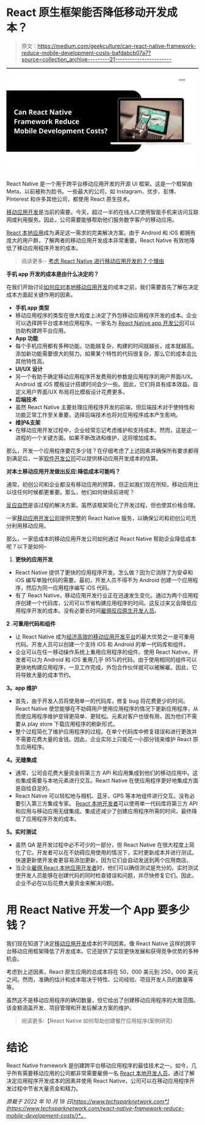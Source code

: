 # React 原生框架能否降低移动开发成本？

> 原文：<https://medium.com/geekculture/can-react-native-framework-reduce-mobile-development-costs-bafdabcb07a7?source=collection_archive---------21----------------------->

![](img/6f2b8b434bae72de9c17da210e661219.png)

React Native 是一个用于跨平台移动应用开发的开源 UI 框架。这是一个框架由 Meta，以前被称为脸书。一些最大的公司，如 Instagram、优步、彭博、Pinterest 和许多其他公司，都使用 React 原生技术。

[移动应用开发](https://www.botreetechnologies.com/blog/future-of-mobile-applications-built-on-react-native-development/)是当前的需要。今天，超过一半的在线人口使用智能手机来访问互联网或利用服务。因此，公司需要能够帮助他们服务数字客户的移动应用。

[React 本地应用](https://www.botreetechnologies.com/blog/14-examples-of-react-native-apps-that-prove-its-power/)成为满足这一需求的完美解决方案。由于 Android 和 iOS 都拥有庞大的用户群，了解两者的移动应用开发成本非常重要。React Native 有效地降低了移动应用程序开发的成本。

> 阅读更多:- [考虑 React Native 进行移动应用开发的 7 个理由](https://www.botreetechnologies.com/blog/react-native-for-mobile-app-development/)

**手机 app 开发的成本是由什么决定的？**

在我们开始讨论[如何应对本地移动应用开发](https://www.botreetechnologies.com/blog/react-native-future-of-mobile-app-development/)的成本之前，我们需要首先了解在决定成本方面起关键作用的因素。

*   **手机 app 类型**
*   移动应用程序的类型在很大程度上决定了外包移动应用程序开发的成本。企业可以选择跨平台或本地应用程序。一家名为 [React Native app 开发公司](https://www.botreetechnologies.com/react-native-development)可以协助构建跨平台应用。
*   **App 功能**
*   每个手机应用都有多种功能。功能越复杂，构建的时间就越长，成本就越高。添加新功能需要很大的努力。如果某个特性的代码很复杂，那么它的成本会比其他特性高。
*   **UI/UX 设计**
*   另一个有助于确定移动应用程序开发费用的参数是应用程序的用户界面/UX。Android 或 iOS 模板设计搭建时间会少一些。因此，它们将具有成本效益。自定义用户界面/UX 布局将比模板设计花费更多。
*   **后端技术**
*   虽然 React Native 主要处理应用程序开发的前端，但后端技术对于使特性和功能正常工作至关重要。选择后端技术也将对应用程序成本产生影响。
*   **维护&支架**
*   在移动应用开发过程中，企业经常忘记考虑维护和支持成本。然而，这是这一进程的一个关键方面。如果不断改进和维护，这将增加成本。

那么，开发一个应用程序要花多少钱？在仔细考虑了上述因素并确保所有要求都得到满足后，一家[软件开发公司](https://www.botreetechnologies.com/)可以提供移动应用开发成本的估算。

**对本土移动应用开发做出反应:降低成本可能吗？**

通常，初创公司和企业都没有移动应用的预算。但正如我们现在所知，移动应用比以往任何时候都更重要。那么，他们如何继续前进呢？

[反应自然](https://www.botreetechnologies.com/blog/react-native-pros-and-cons/)是该过程的解决方案。虽然该框架简化了开发过程，但也使其价格合理。

一家[移动应用开发公司](https://www.botreetechnologies.com/mobile-app-development)提供完整的 React Native 服务，以确保公司和初创公司充分利用移动应用。

那么，一家低成本的移动应用开发公司如何通过 React Native 帮助企业降低成本呢？以下是如何–

1.  **更快的应用开发**

*   React Native 提供了更快的应用程序开发。怎么做？因为它消除了为安卓和 iOS 编写单独代码的需要。最初，开发人员不得不为 Android 创建一个应用程序，然后为同一应用程序编写 iOS 代码。
*   有了 React Native，移动应用开发行业正在迅速发生变化。通过为两个应用程序创建一个代码库，公司可以节省构建应用程序的时间。这反过来又会降低应用程序开发的成本。没有必要长时间[雇佣反应原生开发人员](https://www.botreetechnologies.com/blog/ultimate-guide-on-how-to-hire-react-native-developer/)。

**2 .可重用代码和组件**

*   让 React Native 成为[经济高效的移动应用开发平台](https://topdigital.agency/react-native-for-cross-platform-mobile-applications/)的最大优势之一是可重用代码。开发人员可以创建一个支持 iOS 和 Android 的单一代码库和组件。
*   企业可以在任一移动操作系统上重用应用程序的组件。使用 React Native，开发者可以为 Android 和 iOS 重用几乎 95%的代码。由于使用相同的组件可以更快地构建应用程序，一旦工作完成，外包合作伙伴就可以被解雇。因此，它将导致大量的成本节约。

**3。app 维护**

*   首先，由于开发人员将使用单一的代码库，修复 bug 将花费更少的时间。React Native 使您能够在不妨碍用户使用应用程序的情况下更新应用程序，从而使应用程序维护变得更简单、更轻松。元素对客户也很有用，因为他们不需要从 play store 下载应用程序的刷新形式。
*   整个过程简化了维护应用程序的过程。在单个代码库中修复错误和进行更改并不需要花费大量的金钱。因此，企业实际上只能花一小部分钱来维护 React 原生应用程序。

**4。无缝集成**

*   通常，公司会花费大量资金将第三方 API 和应用集成到他们的移动应用中。这些集成需要与本地元素进行交互。React Native 在使应用程序更好地集成方面是自给自足的。
*   React Native 可以轻松地与相机、蓝牙、GPS 等本地组件进行交互。没有必要引入第三方集成专家。 [React 本地开发者](https://theomnibuzz.com/top-skills-that-react-native-developers-need-in-2022/)可以使用单一代码库将第三方 API 和应用与移动应用无缝集成。集成还减少了创建应用程序所需的时间，最终降低了应用程序开发的成本。

**5。实时测试**

*   虽然 QA 是开发过程中必不可少的一部分，但 React Native 在很大程度上简化了它。开发者可以在不妨碍应用使用的情况下，实时更新成本并进行测试。快速更新使开发者更容易添加更新，因为它们会自动发送到两个应用商店。
*   当企业[雇佣 React 本地应用开发者](https://www.botreetechnologies.com/hire-react-native-developers)时，他们可以确信测试是充分的。实时测试使开发人员能够在创建代码的同时检查错误和问题，并尽快修复它们。因此，企业不必在以后花费大量资金来解决问题。

# 用 React Native 开发一个 App 要多少钱？

我们现在知道了决定[移动应用开发](https://www.botreetechnologies.com/blog/top-8-mobile-app-development-tools-technologies/)成本的不同因素。像 React Native 这样的跨平台移动应用框架降低了开发成本。它还提供了实现更快发展和获得竞争优势的多种机会。

考虑到上述因素，React 原生应用的总成本将在 50，000 美元到 250，000 美元之间。然而，准确的估计和成本取决于特性、公司经验、项目开发人员的数量等等。

虽然这不是移动应用程序的确切数量，但它给出了创建移动应用程序的大致范围。该金额涵盖开发、项目管理和开发后解决方案的维护。

> 阅读更多:【React Native 如何帮助创建餐厅应用程序(案例研究)

# 结论

React Native framework 是创建跨平台移动应用程序的最佳技术之一。如今，几乎所有需要移动应用的公司都非常需要雇佣一名 [React 本地开发人员](https://www.botreetechnologies.com/blog/how-react-native-improves-developer-productivity/)。通过了解决定应用程序开发成本的因素并使用 React Native，公司可以在移动应用程序开发过程中节省大量资金和精力。

*原载于 2022 年 10 月 18 日*[*https://www.techsparknetwork.com*](https://www.techsparknetwork.com/react-native-framework-reduce-mobile-development-costs/)*。*